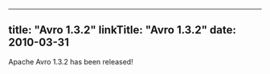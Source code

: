 
---
title: "Avro 1.3.2"
linkTitle: "Avro 1.3.2"
date: 2010-03-31
---

Apache Avro 1.3.2 has been released!
